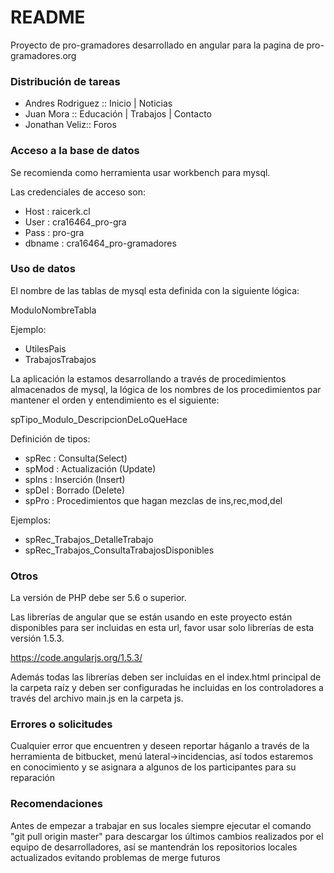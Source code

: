 # README #

Proyecto de pro-gramadores desarrollado en angular para la pagina de pro-gramadores.org

### Distribución de tareas ####

* Andres Rodriguez :: Inicio | Noticias
* Juan Mora :: Educación | Trabajos | Contacto
* Jonathan Veliz:: Foros

### Acceso a la base de datos ###

Se recomienda como herramienta usar workbench para mysql.

Las credenciales de acceso son:

* Host   : raicerk.cl
* User   : cra16464_pro-gra
* Pass   : pro-gra
* dbname : cra16464_pro-gramadores


### Uso de datos ###

El nombre de las tablas de mysql esta definida con la siguiente lógica:

ModuloNombreTabla

Ejemplo:

* UtilesPais
* TrabajosTrabajos


La aplicación la estamos desarrollando a través de procedimientos almacenados de mysql, la lógica de los nombres de los procedimientos par mantener el orden y entendimiento es el siguiente:

spTipo_Modulo_DescripcionDeLoQueHace

Definición de tipos:

* spRec : Consulta(Select)
* spMod : Actualización (Update)
* spIns : Inserción (Insert)
* spDel : Borrado (Delete)
* spPro : Procedimientos que hagan mezclas de ins,rec,mod,del

Ejemplos:

* spRec_Trabajos_DetalleTrabajo
* spRec_Trabajos_ConsultaTrabajosDisponibles


### Otros ###

La versión de PHP debe ser 5.6 o superior.

Las librerías de angular que se están usando en este proyecto están disponibles para ser incluidas en esta url, favor usar solo librerías de esta versión 1.5.3.

https://code.angularjs.org/1.5.3/

Además todas las librerías deben ser incluidas en el index.html principal de la carpeta raíz y deben ser configuradas he incluidas en los controladores a través del archivo main.js en la carpeta js.

### Errores o solicitudes ###

Cualquier error que encuentren y deseen reportar háganlo a través de la herramienta de bitbucket, menú lateral->incidencias, así todos estaremos en conocimiento y se asignara a algunos de los participantes para su reparación


### Recomendaciones ###

Antes de empezar a trabajar en sus locales siempre ejecutar el comando "git pull origin master" para descargar los últimos cambios realizados por el equipo de desarrolladores, así se mantendrán los repositorios locales actualizados evitando problemas de merge futuros
